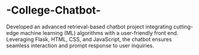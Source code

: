# -College-Chatbot-
Developed an advanced retrieval-based chatbot project integrating cutting-edge machine learning (ML) algorithms with a user-friendly front end. Leveraging Flask, HTML, CSS, and JavaScript, the chatbot ensures seamless interaction and prompt response to user inquiries.
